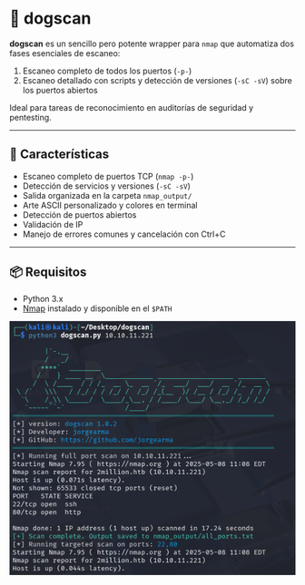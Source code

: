 # 🐶 dogscan

**dogscan** es un sencillo pero potente wrapper para `nmap` que automatiza dos fases esenciales de escaneo:

1. Escaneo completo de todos los puertos (`-p-`)
2. Escaneo detallado con scripts y detección de versiones (`-sC -sV`) sobre los puertos abiertos

Ideal para tareas de reconocimiento en auditorías de seguridad y pentesting.

---

## 🚀 Características

- Escaneo completo de puertos TCP (`nmap -p-`)
- Detección de servicios y versiones (`-sC -sV`)
- Salida organizada en la carpeta `nmap_output/`
- Arte ASCII personalizado y colores en terminal
- Detección de puertos abiertos
- Validación de IP
- Manejo de errores comunes y cancelación con Ctrl+C

---

## 📦 Requisitos

- Python 3.x
- [Nmap](https://nmap.org/) instalado y disponible en el `$PATH`

![dogscan demo](../assets/dogscan_full.png)

